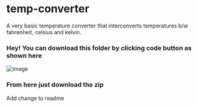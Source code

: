 # temp-converter
A very basic temperature converter that interconverts temperatures b/w fahrenheit, celsius and kelvin.

### Hey! You can download this folder by clicking code button as shown here

![image](https://github.com/user-attachments/assets/f488fab2-ff83-479e-a8d1-f67910b50df1)

### From here just download the zip
Add change to readme
